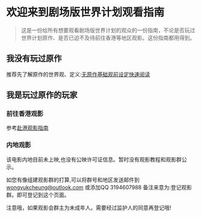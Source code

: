 # 欢迎来到剧场版世界计划观看指南

> 这是一份给所有想要观看剧场版世界计划的观众的一份指南，不论是否玩过世界计划原作、是否已迫不及待前往香港等地区观影。这份指南都用得到。

## 我没有玩过原作

推荐先了解原作的世界观、定义:[无原作基础观前设定快速阅读](/fastibh)

## 我是玩过原作的玩家

### 前往香港观影

参考[赴港观影指南](/to-hk)

### 内地观影

该电影内地目前未上映,也没有公映许可证信息。暂时没有观影教程和观影群公示。

如您有像组建观影群的打算,可以将群号和地区发送邮件到[wongyukcheung@outlook.com](mailto:晚江右海<wongyukcheung@outlook.com>?subject=申请观影群展示&body=我是[更改成您的CN]%2C我想组建[要组建观影会的区域]区域的观影群%2C群号是%3A[群号]%2C该群号是[QQ/Discord/其他平台]群号。) 或添加QQ 3194607988 备注来意为:登记观影群。即可登记到这个页面。

注意哦，如果观影会群主为未成年人。需要经过监护人的同意再登记哦!